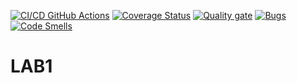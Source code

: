[![CI/CD GitHub Actions](https://github.com/KIvan1/LAB1/actions/workflows/cmake.yml/badge.svg)](https://github.com/KIvan1/LAB1/actions/workflows/cmake.yml)
[![Coverage Status](https://coveralls.io/repos/github/KIvan1/LAB1/badge.svg)](https://coveralls.io/github/KIvan1/LAB1)
[![Quality gate](https://sonarcloud.io/api/project_badges/quality_gate?project=KIvan1_LAB1)](https://sonarcloud.io/summary/new_code?id=KIvan1_LAB1)
[![Bugs](https://sonarcloud.io/api/project_badges/measure?project=KIvan1_LAB1&metric=bugs)](https://sonarcloud.io/summary/new_code?id=KIvan1_LAB1)
[![Code Smells](https://sonarcloud.io/api/project_badges/measure?project=KIvan1_LAB1&metric=code_smells)](https://sonarcloud.io/summary/new_code?id=KIvan1_LAB1)
# LAB1
